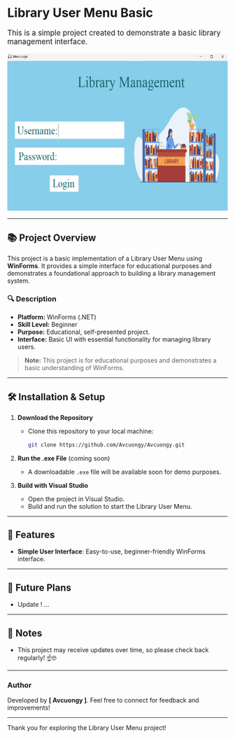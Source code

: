 <div align="left">
    <h1>Library User Menu Basic</h1>
    <p style="font-size:1.2em; font-weight:normal;">
        This is a simple project created to demonstrate a basic library management interface.
    </p>
    <img src="https://raw.githubusercontent.com/Avcuongy/Avcuongy/refs/heads/main/Pictures/Menu%20Library%20Management.png" alt="Library Management Interface" style="width: 650px; height: 360px;">
</div>

---

## 📚 Project Overview

This project is a basic implementation of a Library User Menu using **WinForms**. It provides a simple interface for educational purposes and demonstrates a foundational approach to building a library management system.

### 🔍 Description
- **Platform:** WinForms (.NET)
- **Skill Level:** Beginner
- **Purpose:** Educational, self-presented project.
- **Interface:** Basic UI with essential functionality for managing library users.

> **Note:** This project is for educational purposes and demonstrates a basic understanding of WinForms.

---

## 🛠️ Installation & Setup

1. **Download the Repository**
   - Clone this repository to your local machine:
     ```bash
     git clone https://github.com/Avcuongy/Avcuongy.git
     ```

2. **Run the .exe File** (coming soon)
   - A downloadable `.exe` file will be available soon for demo purposes.

3. **Build with Visual Studio**
   - Open the project in Visual Studio.
   - Build and run the solution to start the Library User Menu.

---

## 🚀 Features

- **Simple User Interface**: Easy-to-use, beginner-friendly WinForms interface.

---

## 📅 Future Plans

- Update ! ...

---

## 📌 Notes

- This project may receive updates over time, so please check back regularly! ☝️🤓

---

### Author
Developed by **[ Avcuongy ]**. Feel free to connect for feedback and improvements!

---

Thank you for exploring the Library User Menu project!

